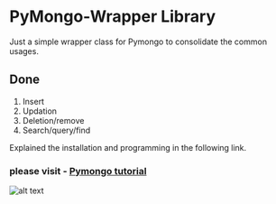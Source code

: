 # PyMongo-Wrapper Library
Just a simple wrapper class for Pymongo to consolidate the common usages.

Done
----------
1. Insert
2. Updation
3. Deletion/remove
4. Search/query/find

Explained the installation and programming in the following link.

### please visit - [Pymongo tutorial](https://informationcorners.com/pymongo-wrapper/)

![alt text](https://i2.wp.com/informationcorners.com/wp-content/uploads/python-and-mongodb-1-728.jpg  "Pymongo Tutorial")
